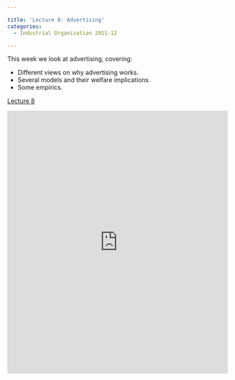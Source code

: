```yaml
---

title: 'Lecture 8: Advertising'
categories:
  - Industrial Organization 2011-12

---
```

This week we look at advertising, covering:
  * Different views on why advertising works.
  * Several models and their welfare implications.
  * Some empirics.

<a title="View Lecture 8 on Scribd" href="https://www.scribd.com/doc/73752626/Lecture-8" >Lecture 8</a>

<iframe src="https://www.scribd.com/embeds/73752626/content?start_page=1&view_mode=slideshow&access_key=key-p51y9ijyab7ykjhy0es" data-auto-height="true" data-aspect-ratio="1.33333333333333" scrolling="no" width="100%" height="600" frameborder="0"></iframe>